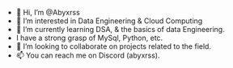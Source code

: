 - 👋 Hi, I’m @Abyxrss
- 👀 I’m interested in Data Engineering & Cloud Computing
- 🌱 I’m currently learning DSA, & the basics of data Engineering.
- I have a strong grasp of MySql, Python, etc.
- 💞️ I’m looking to collaborate on projects related to the field.
- 📫 You can reach me on Discord (abyxrss).

<!---
Abyxrss/Abyxrss is a ✨ special ✨ repository because its `README.md` (this file) appears on your GitHub profile.
You can click the Preview link to take a look at your changes.
--->
